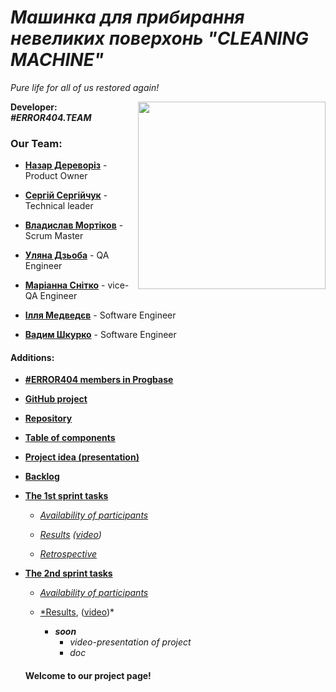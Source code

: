 # ***Машинка для прибирання невеликих поверхонь "CLEANING MACHINE"***
 _Pure life for all of us restored again!_
 
 <img align="right" width="300" height="300" src="https://user-images.githubusercontent.com/42998909/54565974-49b6ef80-49d8-11e9-9b2d-522f97f22bc9.png">
 
 **Developer:** ***#ERROR404.TEAM***        
 
### Our Team:


- [**Назар Дереворіз**](https://github.com/thesilentist)  - Product Owner

- [**Сергій Сергійчук**](https://github.com/SergiySergiychuk)  - Technical leader

- [**Владислав Мортіков**](https://github.com/Vladyslavmortikov)  - Scrum Master

- [**Уляна Дзьоба**](https://github.com/uliana-dzyoba)  - QA Engineer

- [**Маріанна Снітко**](https://github.com/mariannasnitko)  - vice-QA Engineer

- [**Ілля Медведєв**](https://github.com/yeahyeahbbbbb)  - Software Engineer

- [**Вадим Шкурко**](https://github.com/Vadimuard)  - Software Engineer

#### Additions:
- [**#ERROR404 members in Progbase**](https://github.com/orgs/progbase/teams/error-404)

- [**GitHub project**](https://github.com/orgs/progbase/projects/7)

- [**Repository**](https://github.com/progbase/Error404.Repository)

- [**Table of components**](https://docs.google.com/spreadsheets/d/16fzgbMDlDMzkRPJ2Xh15YEYkxyKOdK2a3I6qHyqXfbA/edit)

- [**Project idea (presentation)**](https://docs.google.com/presentation/d/1YO2xilD2_seK3neOtgq9rkWlmZL25QIxMGlk7SCvu7w/edit#slide=id.p8)

- [**Backlog**](https://docs.google.com/spreadsheets/d/1bOTkGiAZ-GSStaJISKwb2BiT2GmJnZ2T9XccXKG0388/edit#gid=1835030796)

- [**The 1st sprint tasks**](https://docs.google.com/spreadsheets/d/1bOTkGiAZ-GSStaJISKwb2BiT2GmJnZ2T9XccXKG0388/edit#gid=1881954929)

  + [*Availability of participants*](https://docs.google.com/document/d/1wofBH5FfBGwtOBLcnPo-I4zlI0dnvOW7GZK0kvQOUkk/edit?usp=sharing)
 
   + *[Results](https://docs.google.com/presentation/d/1ClZXCrJGubAZnuRqf14LC2tVShYEtSxuLCiJcGI5ygQ/edit?usp=sharing) ([video](https://youtu.be/9gMXcApxTgU))*
  
   + *[Retrospective](https://docs.google.com/spreadsheets/d/1bOTkGiAZ-GSStaJISKwb2BiT2GmJnZ2T9XccXKG0388/edit#gid=1742145013)* 
  
- [**The 2nd sprint tasks**](https://docs.google.com/spreadsheets/d/1bOTkGiAZ-GSStaJISKwb2BiT2GmJnZ2T9XccXKG0388/edit#gid=896167977)
   
   + [*Availability of participants*](https://docs.google.com/document/d/1wofBH5FfBGwtOBLcnPo-I4zlI0dnvOW7GZK0kvQOUkk/edit?usp=sharing)
   + [*Results](https://drive.google.com/open?id=1zpmhTNiW6Jt4cGCw8Nk9moVXWJN9yEaf), ([video](https://youtu.be/yRmt_idu1l8))*
     
     + ***soon***
        + *video-presentation of project*
        +  *doc*
  
  ####                                          Welcome to our project page!
